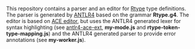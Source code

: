 This repository contains a parser and an editor for [Rtype][Rtype] type definitions.
The parser is generated by [ANTLR4][ANTLR4] based on the grammar **Rtype.g4**.
The editor is based on [ACE editor][ACE editor],
but uses the ANTLR4 generated lexer for syntax highlighting (see [antlr4-ace-ext][antlr4-ace-ext], **my-mode.js** and **rtype-token-type-mapping.js**)
and the ANTLR4 generated parser to provide error annotations (see **my-worker.js**).

[Rtype]: https://github.com/ericelliott/rtype
[ANTLR4]: http://www.antlr.org/
[ACE editor]: https://ace.c9.io/
[antlr4-ace-ext]: https://github.com/maiermic/antlr4-ace-ext